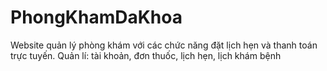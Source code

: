 # PhongKhamDaKhoa
Website quản lý phòng khám với các chức năng đặt lịch hẹn và thanh toán trực tuyến. Quản lí: tài khoản, đơn thuốc, lịch hẹn, lịch khám bệnh
